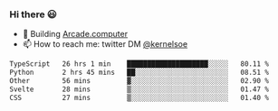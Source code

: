 ### Hi there 😃

- 🔨 Building [Arcade.computer](https://arcade.computer)
- 📫 How to reach me: twitter DM [@kernelsoe](https://twitter.com/kernelsoe)

<!--START_SECTION:waka-->

```txt
TypeScript   26 hrs 1 min    ████████████████████░░░░░   80.11 %
Python       2 hrs 45 mins   ██░░░░░░░░░░░░░░░░░░░░░░░   08.51 %
Other        56 mins         ▓░░░░░░░░░░░░░░░░░░░░░░░░   02.90 %
Svelte       28 mins         ▒░░░░░░░░░░░░░░░░░░░░░░░░   01.47 %
CSS          27 mins         ▒░░░░░░░░░░░░░░░░░░░░░░░░   01.40 %
```

<!--END_SECTION:waka-->
